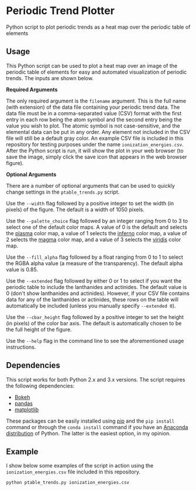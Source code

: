 # Periodic Trend Plotter
Python script to plot periodic trends as a heat map over the periodic table of elements

Usage
-----
This Python script can be used to plot a heat map over an image of the periodic table of elements for easy and automated visualization of periodic trends. The inputs are shown below. 

**Required Arguments**

The only required argument is the `filename` argument. This is the full name (with extension) of the data file containing your periodic trend data. The data file must be in a comma-separated value (CSV) format with the first entry in each row being the atom symbol and the second entry being the value you wish to plot. The atomic symbol is not case-sensitive, and the elemental data can be put in any order. Any element not included in the CSV file will still be a default gray color. An example CSV file is included in this repository for testing purposes under the name `ionization_energies.csv`. After the Python script is run, it will show the plot in your web browser (to save the image, simply click the save icon that appears in the web browser figure).

**Optional Arguments**

There are a number of optional arguments that can be used to quickly change settings in the `ptable_trends.py` script. 

Use the `--width` flag followed by a positive integer to set the width (in pixels) of the figure. The default is a width of 1050 pixels. 

Use the `--palette_choice` flag followed by an integer ranging from 0 to 3 to select one of the default color maps. A value of 0 is the default and selects the [plasma](https://bids.github.io/colormap/images/screenshots/option_c.png) color map, a value of 1 selects the [inferno](https://bids.github.io/colormap/images/screenshots/option_b.png) color map, a value of 2 selects the [magma](https://bids.github.io/colormap/images/screenshots/option_a.png) color map, and a value of 3 selects the [viridis](https://bids.github.io/colormap/images/screenshots/option_d.png) color map. 

Use the `--fill_alpha` flag followed by a float ranging from 0 to 1 to select the RGBA alpha value (a measure of the transparency). The default alpha value is 0.85.

Use the `--extended` flag followed by either 0 or 1 to select if you want the periodic table to include the lanthanides and actinides. The default value is 0 (don't show lanthanides and actinides). However, if your CSV file contains data for any of the lanthanides or actinides, these rows on the table will automatically be included (unless you manually specify `--extended 0`).

Use the `--cbar_height` flag followed by a positive integer to set the height (in pixels) of the color bar axis. The default is automatically chosen to be the full height of the figure.

Use the `--help` flag in the command line to see the aforementioned usage instructions.

Dependencies
-----

This script works for both Python 2.x and 3.x versions. The script requires the following dependencies:
* [Bokeh](http://bokeh.pydata.org/en/latest/)
* [pandas](http://pandas.pydata.org/)
* [matplotlib](http://matplotlib.org/)

These packages can be easily installed using [pip](https://pip.pypa.io/en/stable/) and the `pip install` command or through the `conda install` command if you have an [Anaconda distribution](https://www.continuum.io/downloads) of Python. The latter is the easiest option, in my opinion.

Example
-----

I show below some examples of the script in action using the `ionization_energies.csv` file included in this repository.

`python ptable_trends.py ionization_energies.csv`

